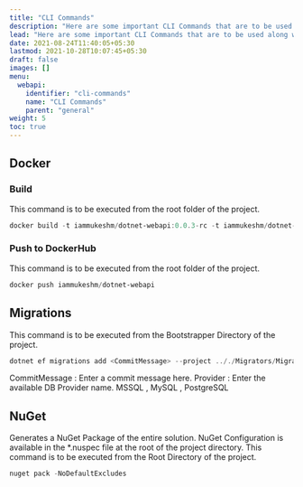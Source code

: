 ```yaml
---
title: "CLI Commands"
description: "Here are some important CLI Commands that are to be used along with fullstackhero."
lead: "Here are some important CLI Commands that are to be used along with fullstackhero."
date: 2021-08-24T11:40:05+05:30
lastmod: 2021-10-28T10:07:45+05:30
draft: false
images: []
menu:
  webapi:
    identifier: "cli-commands"
    name: "CLI Commands"
    parent: "general"
weight: 5
toc: true
---
```



## Docker

### Build

This command is to be executed from the root folder of the project.

```powershell
docker build -t iammukeshm/dotnet-webapi:0.0.3-rc -t iammukeshm/dotnet-webapi:latest  .
```
### Push to DockerHub

This command is to be executed from the root folder of the project.

```powershell
docker push iammukeshm/dotnet-webapi
```

## Migrations
This command is to be executed from the Bootstrapper Directory of the project.

```powershell
dotnet ef migrations add <CommitMessage> --project .././Migrators/Migrators.<Provider>/ --context ApplicationDbContext -o Migrations/Application
```
CommitMessage : Enter a commit message here.
Provider : Enter the available DB Provider name. MSSQL , MySQL , PostgreSQL

## NuGet

Generates a NuGet Package of the entire solution. NuGet Configuration is available in the *.nuspec file at the root of the project directory. This command is to be executed from the Root Directory of the project.

```powershell
nuget pack -NoDefaultExcludes
```
